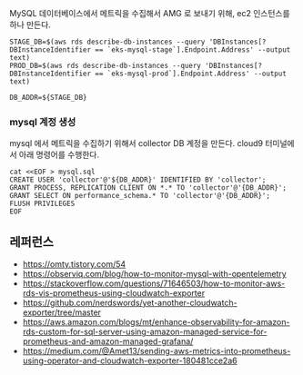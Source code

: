 MySQL 데이터베이스에서 메트릭을 수집해서 AMG 로 보내기 위해, ec2 인스턴스를 하나 만든다. 

```
STAGE_DB=$(aws rds describe-db-instances --query 'DBInstances[?DBInstanceIdentifier == `eks-mysql-stage`].Endpoint.Address' --output text)
PROD_DB=$(aws rds describe-db-instances --query 'DBInstances[?DBInstanceIdentifier == `eks-mysql-prod`].Endpoint.Address' --output text)

DB_ADDR=${STAGE_DB}
```


### mysql 계정 생성 ###

mysql 에서 메트릭을 수집하기 위해서 collector DB 계정을 만든다. cloud9 터미널에서 아래 명령어를 수행한다. 
```
cat <<EOF > mysql.sql
CREATE USER 'collector'@'${DB_ADDR}' IDENTIFIED BY 'collector';
GRANT PROCESS, REPLICATION CLIENT ON *.* TO 'collector'@'{DB_ADDR}';
GRANT SELECT ON performance_schema.* TO 'collector'@'{DB_ADDR}';
FLUSH PRIVILEGES
EOF
```


## 레퍼런스 ##

* https://omty.tistory.com/54
* https://observiq.com/blog/how-to-monitor-mysql-with-opentelemetry
* https://stackoverflow.com/questions/71646503/how-to-monitor-aws-rds-vis-prometheus-using-cloudwatch-exporter
* https://github.com/nerdswords/yet-another-cloudwatch-exporter/tree/master
* https://aws.amazon.com/blogs/mt/enhance-observability-for-amazon-rds-custom-for-sql-server-using-amazon-managed-service-for-prometheus-and-amazon-managed-grafana/
* https://medium.com/@Amet13/sending-aws-metrics-into-prometheus-using-operator-and-cloudwatch-exporter-180481cce2a6

